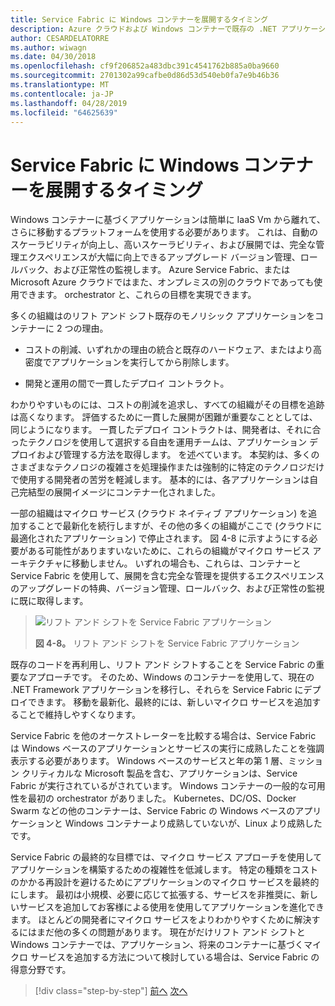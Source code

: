 ```yaml
---
title: Service Fabric に Windows コンテナーを展開するタイミング
description: Azure クラウドおよび Windows コンテナーで既存の .NET アプリケーションを近代化 |Service Fabric に Windows コンテナーを展開するタイミング
author: CESARDELATORRE
ms.author: wiwagn
ms.date: 04/30/2018
ms.openlocfilehash: cf9f206852a483dbc391c4541762b885a0ba9660
ms.sourcegitcommit: 2701302a99cafbe0d86d53d540eb0fa7e9b46b36
ms.translationtype: MT
ms.contentlocale: ja-JP
ms.lasthandoff: 04/28/2019
ms.locfileid: "64625639"
---
```

# <a name="when-to-deploy-windows-containers-to-service-fabric"></a>Service Fabric に Windows コンテナーを展開するタイミング

Windows コンテナーに基づくアプリケーションは簡単に IaaS Vm から離れて、さらに移動するプラットフォームを使用する必要があります。 これは、自動のスケーラビリティが向上し、高いスケーラビリティ、および展開では、完全な管理エクスペリエンスが大幅に向上できるアップグレード バージョン管理、ロールバック、および正常性の監視します。 Azure Service Fabric、または Microsoft Azure クラウドではまた、オンプレミスの別のクラウドであっても使用できます。 orchestrator と、これらの目標を実現できます。

多くの組織はのリフト アンド シフト既存のモノリシック アプリケーションをコンテナーに 2 つの理由。

- コストの削減、いずれかの理由の統合と既存のハードウェア、またはより高密度でアプリケーションを実行してから削除します。

- 開発と運用の間で一貫したデプロイ コントラクト。

わかりやすいものには、コストの削減を追求し、すべての組織がその目標を追跡は高くなります。 評価するために一貫した展開が困難が重要なこととしては、同じようになります。 一貫したデプロイ コントラクトは、開発者は、それに合ったテクノロジを使用して選択する自由を運用チームは、アプリケーション デプロイおよび管理する方法を取得します。 を述べています。 本契約は、多くのさまざまなテクノロジの複雑さを処理操作または強制的に特定のテクノロジだけで使用する開発者の苦労を軽減します。 基本的には、各アプリケーションは自己完結型の展開イメージにコンテナー化されました。

一部の組織はマイクロ サービス (クラウド ネイティブ アプリケーション) を追加することで最新化を続行しますが、その他の多くの組織がここで (クラウドに最適化されたアプリケーション) で停止されます。 図 4-8 に示すようにする必要がある可能性がありますいないために、これらの組織がマイクロ サービス アーキテクチャに移動しません。 いずれの場合も、これらは、コンテナーと Service Fabric を使用して、展開を含む完全な管理を提供するエクスペリエンスのアップグレードの特典、バージョン管理、ロールバック、および正常性の監視に既に取得します。

> ![リフト アンド シフトを Service Fabric アプリケーション](./media/image8.png)
>
> **図 4-8。** リフト アンド シフトを Service Fabric アプリケーション

既存のコードを再利用し、リフト アンド シフトすることを Service Fabric の重要なアプローチです。 そのため、Windows のコンテナーを使用して、現在の .NET Framework アプリケーションを移行し、それらを Service Fabric にデプロイできます。 移動を最新化、最終的には、新しいマイクロ サービスを追加することで維持しやすくなります。

Service Fabric を他のオーケストレーターを比較する場合は、Service Fabric は Windows ベースのアプリケーションとサービスの実行に成熟したことを強調表示する必要があります。 Windows ベースのサービスと年の第 1 層、ミッション クリティカルな Microsoft 製品を含む、アプリケーションは、Service Fabric が実行されているがされています。 Windows コンテナーの一般的な可用性を最初の orchestrator がありました。 Kubernetes、DC/OS、Docker Swarm などの他のコンテナーは、Service Fabric の Windows ベースのアプリケーションと Windows コンテナーより成熟していないが、Linux より成熟したです。

Service Fabric の最終的な目標では、マイクロ サービス アプローチを使用してアプリケーションを構築するための複雑性を低減します。 特定の種類をコストのかかる再設計を避けるためにアプリケーションのマイクロ サービスを最終的にします。 最初は小規模、必要に応じて拡張する、サービスを非推奨に、新しいサービスを追加してお客様による使用を使用してアプリケーションを進化できます。 ほとんどの開発者にマイクロ サービスをよりわかりやすくために解決するにはまだ他の多くの問題があります。 現在がだけリフト アンド シフトと Windows コンテナーでは、アプリケーション、将来のコンテナーに基づくマイクロ サービスを追加する方法について検討している場合は、Service Fabric の得意分野です。

>[!div class="step-by-step"]
>[前へ](when-to-deploy-windows-containers-to-azure-vms-iaas-cloud.md)
>[次へ](when-to-deploy-windows-containers-to-azure-container-service-kubernetes.md)